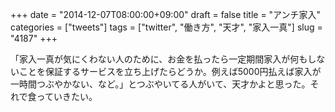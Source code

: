 +++
date = "2014-12-07T08:00:00+09:00"
draft = false
title = "アンチ家入"
categories = ["tweets"]
tags = ["twitter", "働き方", "天才", "家入一真"]
slug = "4187"
+++

「家入一真が気にくわない人のために、お金を払ったら一定期間家入が何もしないことを保証するサービスを立ち上げたらどうか。例えば5000円払えば家入が一時間つぶやかない、など。」とつぶやいてる人がいて、天才かよと思った。それで食っていきたい。
